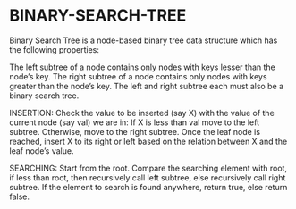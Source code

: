 # BINARY-SEARCH-TREE

Binary Search Tree is a node-based binary tree data structure which has the following properties:

The left subtree of a node contains only nodes with keys lesser than the node’s key.
The right subtree of a node contains only nodes with keys greater than the node’s key.
The left and right subtree each must also be a binary search tree.


INSERTION:
Check the value to be inserted (say X) with the value of the current node (say val) we are in:
If X is less than val move to the left subtree.
Otherwise, move to the right subtree.
Once the leaf node is reached, insert X to its right or left based on the relation between X and the leaf node’s value.

SEARCHING:
Start from the root. 
Compare the searching element with root, if less than root, then recursively call left subtree, else recursively call right subtree. 
If the element to search is found anywhere, return true, else return false. 
